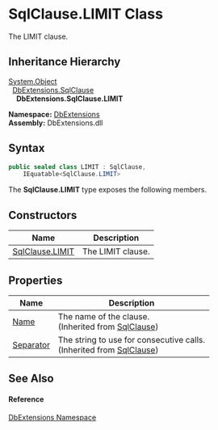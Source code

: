 SqlClause.LIMIT Class
=====================
The LIMIT clause.


Inheritance Hierarchy
---------------------
[System.Object][1]  
  [DbExtensions.SqlClause][2]  
    **DbExtensions.SqlClause.LIMIT**  
  
**Namespace:** [DbExtensions][3]  
**Assembly:** DbExtensions.dll

Syntax
------

```csharp
public sealed class LIMIT : SqlClause, 
	IEquatable<SqlClause.LIMIT>
```

The **SqlClause.LIMIT** type exposes the following members.


Constructors
------------

| Name                 | Description       |
| -------------------- | ----------------- |
| [SqlClause.LIMIT][4] | The LIMIT clause. |


Properties
----------

| Name           | Description                                                                  |
| -------------- | ---------------------------------------------------------------------------- |
| [Name][5]      | The name of the clause.<br/>(Inherited from [SqlClause][2])                  |
| [Separator][6] | The string to use for consecutive calls.<br/>(Inherited from [SqlClause][2]) |


See Also
--------

#### Reference
[DbExtensions Namespace][3]  

[1]: https://learn.microsoft.com/dotnet/api/system.object
[2]: ../SqlClause/README.md
[3]: ../README.md
[4]: _ctor.md
[5]: ../SqlClause/Name.md
[6]: ../SqlClause/Separator.md